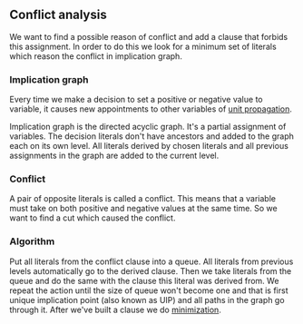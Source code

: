 ## Conflict analysis

We want to find a possible reason of conflict and add a clause that forbids this assignment. 
In order to do this we look for a minimum set of literals which reason the conflict in implication graph. 

### Implication graph

Every time we make a decision to set a positive or negative value to variable,
it causes new appointments to other variables of [unit propagation](propagation.md).

Implication graph is the directed acyclic graph. It's a partial assignment of variables. 
The decision literals don't have ancestors and added to the graph each on its own level. All
literals derived by chosen literals and all previous assignments in the graph are added to 
the current level. 

### Conflict

A pair of opposite literals is called a conflict. This means that 
a variable must take on both positive and negative values at 
the same time. So we want to find a cut which caused the conflict.

### Algorithm

Put all literals from the conflict clause into a queue. All literals from previous levels
automatically go to the derived clause. Then we take literals from the queue and do the same 
with the clause this literal was derived from. We repeat the action until the size of queue
won't become one and that is first unique implication point (also known as UIP) and all paths
in the graph go through it. After we've built a clause we do [minimization](minimizing.md).
